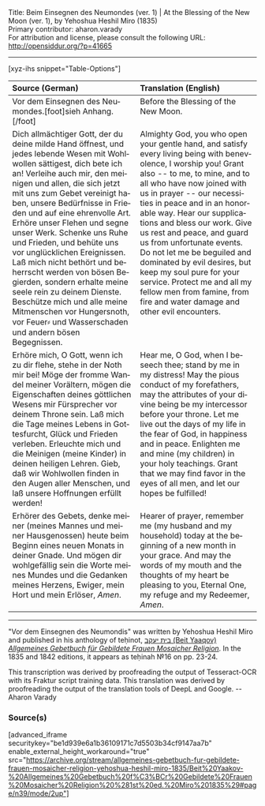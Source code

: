 <html>
<head></head>
<body>
Title: Beim Einsegnen des Neumondes (ver. 1) | At the Blessing of the New Moon (ver. 1), by Yehoshua Heshil Miro (1835)<br />
Primary contributor: aharon.varady<br />
For attribution and license, please consult the following URL: <a href="http://opensiddur.org/?p=41665">http://opensiddur.org/?p=41665</a>
<p />
<hr />

[xyz-ihs snippet="Table-Options"]<table style="margin-left: auto; margin-right: auto;" class="draggable">
<thead><tr><th id="x" style="text-align: left;">Source (German)</th><th style="text-align: left;">Translation (English)</th></tr></thead>
<tbody>
<tr><td style="vertical-align:top;">
<div class="german" lang="de" style="text-align: left;">
<span class="instruction">Vor dem Einsegnen des Neumondes.</span>[foot]sieh Anhang.[/foot]
</div></td>

<td style="vertical-align:top;">
<div class="english" lang="en" style="text-align: left;">
<span class="instruction">Before the Blessing of the New Moon.</span>
</div></td></tr>


<tr><td style="vertical-align:top;">
<div class="german" lang="de">
Dich allmächtiger Gott, 
der du deine milde Hand öffnest, 
und jedes lebende Wesen mit Wohlwollen sättigest, 
dich bete ich an! 
Verleihe auch mir, 
den meinigen und allen, 
die sich jetzt mit uns zum Gebet vereinigt haben, 
unsere Bedürfnisse 
in Frieden 
und auf eine ehrenvolle Art. 
Erhöre unser Flehen 
und segne unser Werk. 
Schenke uns Ruhe und Frieden, 
und behüte uns vor unglücklichen Ereignissen. 
Laß mich nicht bethört und beherrscht werden von bösen Begierden, 
sondern erhalte meine seele rein zu deinem Dienste. 
Beschütze mich und alle meine Mitmenschen 
vor Hungersnoth, 
vor Feuer⸗ und Wasserschaden 
und andern bösen Begegnissen. 
</div></td>

<td style="vertical-align:top;">
<div class="english" lang="en" style="text-align: left;">
Almighty God, 
you who open your gentle hand, 
and satisfy every living being with benevolence, 
I worship you! 
Grant also --
to me, to mine, 
and to all who have now joined with us in prayer --
our necessities 
in peace 
and in an honorable way. 
Hear our supplications 
and bless our work. 
Give us rest and peace, 
and guard us from unfortunate events. 
Do not let me be beguiled and dominated by evil desires, 
but keep my soul pure for your service. 
Protect me and all my fellow men 
from famine, 
from fire and water damage 
and other evil encounters. 
</div></td></tr>


<tr><td style="vertical-align:top;">
<div class="german" lang="de">
Erhöre mich, O Gott, wenn ich zu dir flehe, 
stehe in der Noth mir bei! 
Möge der fromme Wandel meiner Vorältern, 
mögen die Eigenschaften deines göttlichen 
Wesens mir Fürsprecher vor deinem Throne sein. 
Laß mich die Tage meines Lebens 
in Gottesfurcht, Glück und Frieden verleben. 
Erleuchte mich und die Meinigen (meine Kinder) 
in deinen heiligen Lehren. 
Gieb, daß wir Wohlwollen finden 
in den Augen aller Menschen, 
und laß unsere Hoffnungen erfüllt werden! 
</div></td>

<td style="vertical-align:top;">
<div class="english" lang="en" style="text-align: left;">
Hear me, O God, when I beseech thee; 
stand by me in my distress! 
May the pious conduct of my forefathers, 
may the attributes of your divine being 
be my intercessor before your throne. 
Let me live out the days of my life 
in the fear of God, in happiness and in peace. 
Enlighten me and mine (my children) 
in your holy teachings. 
Grant that we may find favor 
in the eyes of all men, 
and let our hopes be fulfilled! 
</div></td></tr>


<tr><td style="vertical-align:top;">
<div class="german" lang="de">
Erhörer des Gebets, 
denke meiner (meines Mannes und meiner Hausgenossen) 
heute beim Beginn eines neuen Monats in deiner Gnade. 
Und mögen dir wohlgefällig sein die Worte meines Mundes 
und die Gedanken meines Herzens, 
Ewiger, mein Hort und mein Erlöser, 
<em>Amen</em>.
</div></td>

<td style="vertical-align:top;">
<div class="english" lang="en" style="text-align: left;">
Hearer of prayer, 
remember me (my husband and my household) 
today at the beginning of a new month in your grace. 
And may the words of my mouth 
and the thoughts of my heart 
be pleasing to you, Eternal One, my refuge and my Redeemer, 
<em>Amen</em>.
</div></td></tr>
</tbody></table>


<hr />

"Vor dem Einsegnen des Neumondis" was written by Yehoshua Heshil Miro and published in his anthology of teḥinot, <a href="/?p=41365">בית יעקב (Beit Yaaqov) <em>Allgemeines Gebetbuch für Gebildete Frauen Mosaicher Religion</em></a>. In the 1835 and 1842 editions, it appears as teḥinah №16 on pp. 23-24.  

This transcription was derived by proofreading the output of Tesseract-OCR with its Fraktur script training data. This translation was derived by proofreading the output of the translation tools of DeepL and Google. --Aharon Varady

<h3>Source(s)</h3>

[advanced_iframe securitykey="be1d939e6a1b36109171c7d5503b34cf9147aa7b" enable_external_height_workaround="true" src="https://archive.org/stream/allgemeines-gebetbuch-fur-gebildete-frauen-mosaicher-religion-yehoshua-heshil-miro-1835/Beit%20Yaakov-%20Allgemeines%20Gebetbuch%20f%C3%BCr%20Gebildete%20Frauen%20Mosaicher%20Religion%20%281st%20ed.%20Miro%201835%29#page/n39/mode/2up"]

&nbsp;
</body>
</html>